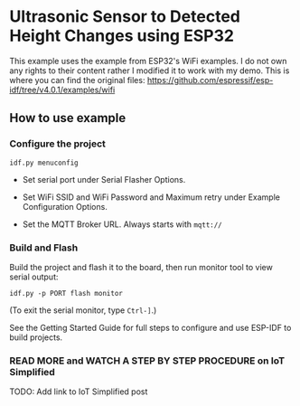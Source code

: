 # Ultrasonic Sensor to Detected Height Changes using ESP32

This example uses the example from ESP32's WiFi examples. I do not own any rights to their content rather I modified it to work with my demo. This is where you can find the original files: https://github.com/espressif/esp-idf/tree/v4.0.1/examples/wifi

## How to use example

### Configure the project

```
idf.py menuconfig
```

* Set serial port under Serial Flasher Options.

* Set WiFi SSID and WiFi Password and Maximum retry under Example Configuration Options.

* Set the MQTT Broker URL. Always starts with `mqtt://`

### Build and Flash

Build the project and flash it to the board, then run monitor tool to view serial output:

```
idf.py -p PORT flash monitor
```

(To exit the serial monitor, type ``Ctrl-]``.)

See the Getting Started Guide for full steps to configure and use ESP-IDF to build projects.


### READ MORE and WATCH A STEP BY STEP PROCEDURE on IoT Simplified
TODO: Add link to IoT Simplified post

